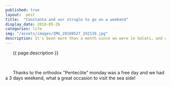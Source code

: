 ```yaml
---
published: true
layout:  post
title:  "Constanta and our strugle to go on a weekend"
display_date: 2018-05-26
categories: life
img: "/assets/images/IMG_20180527_192139.jpg"
description: It's been more than a month since we were in Galati, and we hadn't had the chance to visit another place.. yet we tried.
---
```


&nbsp;&nbsp;&nbsp;&nbsp;&nbsp;&nbsp;{{ page.description }}

&nbsp;&nbsp;&nbsp;&nbsp;&nbsp;&nbsp;

&nbsp;&nbsp;&nbsp;&nbsp;&nbsp;&nbsp;Thanks to the orthodox "Pentecôte" monday was a free day and we had a 3 days weekend, what a great occasion to visit the sea side!

<!-- <img src="aaaa" width="100%"/> -->
